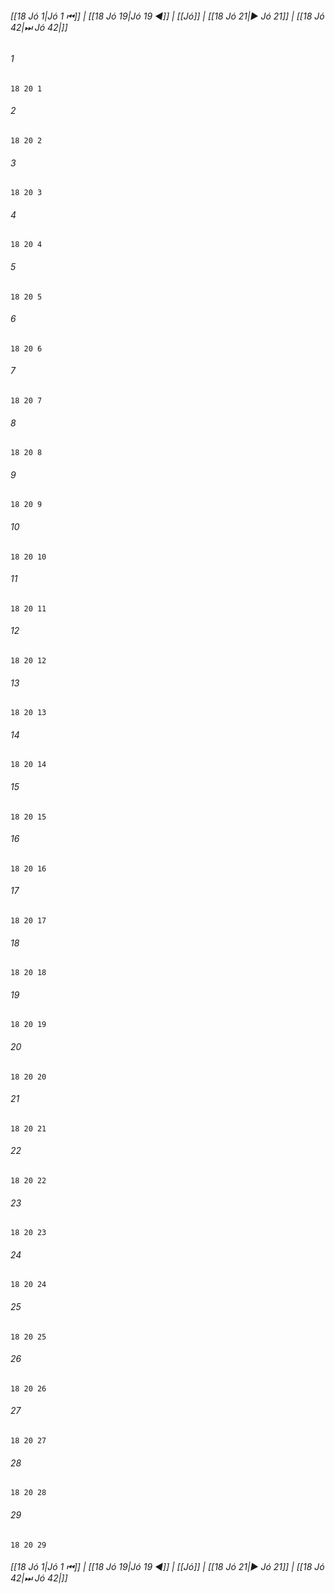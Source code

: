 
###### [[18 Jó 1|Jó 1 ⏮]] | [[18 Jó 19|Jó 19 ◀]] | [[Jó]] | [[18 Jó 21|▶ Jó 21]] | [[18 Jó 42|⏭ Jó 42|]]

###### 1
``` verse
18 20 1 
```
###### 2
``` verse
18 20 2 
```
###### 3
``` verse
18 20 3 
```
###### 4
``` verse
18 20 4 
```
###### 5
``` verse
18 20 5 
```
###### 6
``` verse
18 20 6 
```
###### 7
``` verse
18 20 7 
```
###### 8
``` verse
18 20 8 
```
###### 9
``` verse
18 20 9 
```
###### 10
``` verse
18 20 10 
```
###### 11
``` verse
18 20 11 
```
###### 12
``` verse
18 20 12 
```
###### 13
``` verse
18 20 13 
```
###### 14
``` verse
18 20 14 
```
###### 15
``` verse
18 20 15 
```
###### 16
``` verse
18 20 16 
```
###### 17
``` verse
18 20 17 
```
###### 18
``` verse
18 20 18 
```
###### 19
``` verse
18 20 19 
```
###### 20
``` verse
18 20 20 
```
###### 21
``` verse
18 20 21 
```
###### 22
``` verse
18 20 22 
```
###### 23
``` verse
18 20 23 
```
###### 24
``` verse
18 20 24 
```
###### 25
``` verse
18 20 25 
```
###### 26
``` verse
18 20 26 
```
###### 27
``` verse
18 20 27 
```
###### 28
``` verse
18 20 28 
```
###### 29
``` verse
18 20 29 
```

###### [[18 Jó 1|Jó 1 ⏮]] | [[18 Jó 19|Jó 19 ◀]] | [[Jó]] | [[18 Jó 21|▶ Jó 21]] | [[18 Jó 42|⏭ Jó 42|]]

